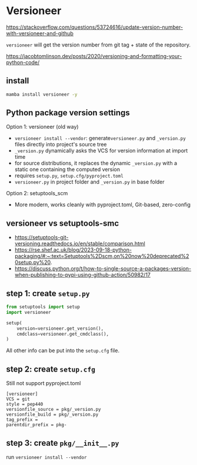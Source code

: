 # Versioneer
https://stackoverflow.com/questions/53724616/update-version-number-with-versioneer-and-github

`versioneer` will get the version number from git tag + state of the repository.

https://jacobtomlinson.dev/posts/2020/versioning-and-formatting-your-python-code/

## install
```sh
mamba install versioneer -y
```

## Python package version settings
Option 1: versioneer (old way)
- `versioneer install --vendor`: generate`versioneer.py` and `_version.py` files directly into project's source tree
- `_version.py` dynamically asks the VCS for version information at import time
- for source distributions, it replaces the dynamic `_version.py` with a static one containing the computed version
- requires `setup.py`, `setup.cfg/pyproject.toml`
- `versioneer.py` in project folder and `_version.py` in base folder

Option 2: setuptools_scm
- More modern, works cleanly with pyproject.toml, Git-based, zero-config

## versioneer vs setuptools-smc
- https://setuptools-git-versioning.readthedocs.io/en/stable/comparison.html
- https://rse.shef.ac.uk/blog/2023-09-18-python-packaging/#:~:text=Setuptools%2Dscm,on%20now%20deprecated%20setup.py%20.
- https://discuss.python.org/t/how-to-single-source-a-packages-version-when-publishing-to-pypi-using-github-action/50982/17

## step 1: create `setup.py`
```py
from setuptools import setup
import versioneer

setup(
    version=versioneer.get_version(),
    cmdclass=versioneer.get_cmdclass(),
)
```
All other info can be put into the `setup.cfg` file.

## step 2: create `setup.cfg`
Still not support pyproject.toml
```
[versioneer]
VCS = git
style = pep440
versionfile_source = pkg/_version.py
versionfile_build = pkg/_version.py
tag_prefix =
parentdir_prefix = pkg-
```

## step 3: create `pkg/__init__.py`
run `versioneer install --vendor`

